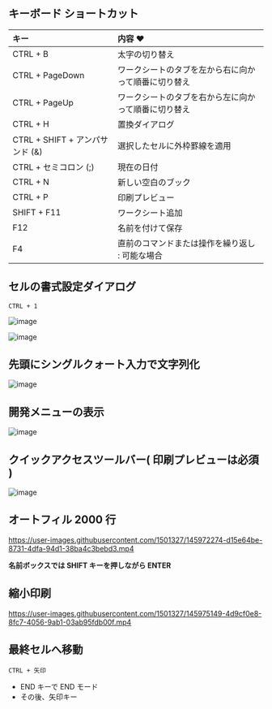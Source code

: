 ## キーボード ショートカット

| キー | 内容 ♥
| :--- | :--- 
| CTRL + B | 太字の切り替え
| CTRL + PageDown | ワークシートのタブを左から右に向かって順番に切り替え
| CTRL + PageUp | ワークシートのタブを右から左に向かって順番に切り替え
| CTRL + H | 置換ダイアログ
| CTRL + SHIFT + アンパサンド (&) | 選択したセルに外枠罫線を適用
| CTRL + セミコロン (;) | 現在の日付
| CTRL + N | 新しい空白のブック
| CTRL + P | 印刷プレビュー
| SHIFT + F11 | ワークシート追加
| F12 | 名前を付けて保存
| F4 | 直前のコマンドまたは操作を繰り返し : 可能な場合

## セルの書式設定ダイアログ
```
CTRL + 1
```
![image](https://user-images.githubusercontent.com/1501327/145764719-9d65b191-d556-4a91-97b7-6c6927b9b2d1.png)

![image](https://user-images.githubusercontent.com/1501327/145766057-ffe9c9b1-8fe2-47d5-9738-2bff073b25b9.png)

## 先頭にシングルクォート入力で文字列化
![image](https://user-images.githubusercontent.com/1501327/145766490-af5ddf59-b8ce-4f90-8eac-e05bcc8ea2b6.png)

## 開発メニューの表示
![image](https://user-images.githubusercontent.com/1501327/145766717-22329db7-bb48-451d-8df4-08a0da26c62a.png)

## クイックアクセスツールバー( 印刷プレビューは必須 )
![image](https://user-images.githubusercontent.com/1501327/145767349-93aed1f8-4751-4f79-810f-18557cb16c8b.png)

## オートフィル 2000 行
https://user-images.githubusercontent.com/1501327/145972274-d15e64be-8731-4dfa-94d1-38ba4c3bebd3.mp4

**名前ボックスでは SHIFT キーを押しながら ENTER**

## 縮小印刷
https://user-images.githubusercontent.com/1501327/145975149-4d9cf0e8-8fc7-4056-9ab1-03ab95fdb00f.mp4

## 最終セルへ移動
```
CTRL + 矢印
```
- END キーで END モード
- その後、矢印キー

